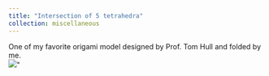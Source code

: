 ```yaml
---
title: "Intersection of 5 tetrahedra"
collection: miscellaneous 
---
```


One of my favorite origami model designed by Prof. Tom Hull and folded by me. 
<br/><img src='/images/500x300.png'>"

